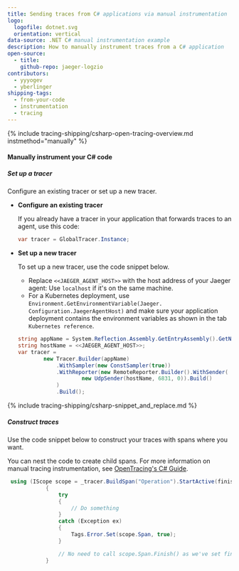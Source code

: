 ```yaml
---
title: Sending traces from C# applications via manual instrumentation
logo:
  logofile: dotnet.svg
  orientation: vertical
data-source: .NET C# manual instrumentation example
description: How to manually instrument traces from a C# application
open-source:
  - title: 
    github-repo: jaeger-logzio
contributors:
  - yyyogev
  - yberlinger
shipping-tags:
  - from-your-code
  - instrumentation
  - tracing 
---
```


{% include tracing-shipping/csharp-open-tracing-overview.md instmethod="manually" %}


#### Manually instrument your C\# code

<div class="tasklist">


##### Set up a tracer
Configure an existing tracer or set up a new tracer.

+ **Configure an existing tracer**

    If you already have a tracer in your application that forwards traces to an agent, use    this code:
   
     ```csharp
     var tracer = GlobalTracer.Instance;
     ```

+ **Set up a new tracer**

   To set up a new tracer, use the code snippet below. 
   
     + Replace `<<JAEGER_AGENT_HOST>>` with the host address of your Jaeger agent: Use    `localhost` if it's on the same machine. 
     + For a Kubernetes deployment, use `Environment.GetEnvironmentVariable(Jaeger.   Configuration.JaegerAgentHost)` and make sure your application deployment contains the environment variables as shown in the tab `Kubernetes reference`.
   
     ```csharp
     string appName = System.Reflection.Assembly.GetEntryAssembly().GetName().Name;
     string hostName = <<JAEGER_AGENT_HOST>>;
     var tracer =
             new Tracer.Builder(appName)
                 .WithSampler(new ConstSampler(true))
                 .WithReporter(new RemoteReporter.Builder().WithSender(
                         new UdpSender(hostName, 6831, 0)).Build()
                 )
                 .Build();
     ```

{% include tracing-shipping/csharp-snippet_and_replace.md %}


##### Construct traces

Use the code snippet below to construct your traces with spans where you want. 

You can nest the code to create child spans. 
For more information on manual tracing instrumentation, see [OpenTracing's C# Guide](https://opentracing.io/guides/csharp/).


```csharp
 using (IScope scope = _tracer.BuildSpan("Operation").StartActive(finishSpanOnDispose: true))
            {
                try
                {
                    // Do something
                }
                catch (Exception ex)
                {
                    Tags.Error.Set(scope.Span, true);
                }

                // No need to call scope.Span.Finish() as we've set finishSpanOnDispose:true in StartActive.
            }
```

</div>